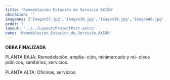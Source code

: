 ```yaml
---
title: 'Remodelación Estación de Servicio AXIÓN'
ubicacion: ''
imagenes: ['Imagen37.jpg','Imagen38.jpg','Imagen39.jpg','Imagen40.jpg','Imagen41.jpg']
order: 7
layout: '../../Layout/ProjectPost.astro'
name: 'Remodelacion_Estacion_de_Servicio_AXION'
---
```


**OBRA FINALIZADA**

PLANTA BAJA:
Remodelación, amplia-  ción, minimercado y nú-  cleos públicos, sanitarios,  servicios.

PLANTA ALTA:
Oﬁcinas, servicios.
